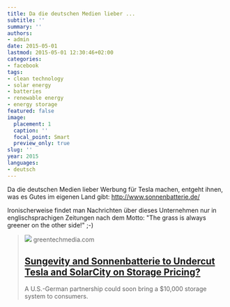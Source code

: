 ```yaml
---
title: Da die deutschen Medien lieber ...
subtitle: ''
summary: ''
authors:
- admin
date: 2015-05-01
lastmod: 2015-05-01 12:30:46+02:00
categories:
- facebook
tags:
- clean technology
- solar energy
- batteries
- renewable energy
- energy storage
featured: false
image:
  placement: 1
  caption: ''
  focal_point: Smart
  preview_only: true
slug: ''
year: 2015
languages:
- deutsch
---
```


Da die deutschen Medien lieber Werbung für Tesla machen, entgeht ihnen, was es Gutes im eigenen Land gibt: http://www.sonnenbatterie.de/

Ironischerweise findet man Nachrichten über dieses Unternehmen nur in englischsprachigen Zeitungen nach dem Motto: "The grass is always greener on the other side!" ;-)﻿
> [![](https://www.greentechmedia.com/assets/content/cache/made/assets/content/cache/remote/https_assets.greentechmedia.com/content/images/articles/sonnenbatterie_manufacturing_XL_500_361_80.jpg)](http://www.greentechmedia.com/articles/read/sungevity-and-sonnenbatterie-to-undercut-tesla)
> greentechmedia.com
> ## [Sungevity and Sonnenbatterie to Undercut Tesla and SolarCity on Storage Pricing?](http://www.greentechmedia.com/articles/read/sungevity-and-sonnenbatterie-to-undercut-tesla)
>
>A U.S.-German partnership could soon bring a $10,000 storage system to consumers.